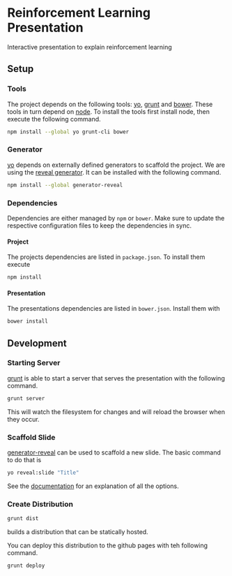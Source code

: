 Reinforcement Learning Presentation
===================================

Interactive presentation to explain reinforcement learning

Setup
-----

### Tools

The project depends on the following tools: [yo][], [grunt][] and
[bower][]. These tools in turn depend on [node][]. To install the
tools first install node, then execute the following command.

```sh
npm install --global yo grunt-cli bower
```

### Generator

[yo][] depends on externally defined generators to scaffold the
project. We are using the [reveal generator][generator-reveal]. It can
be installed with the following command.

```sh
npm install --global generator-reveal
```

### Dependencies

Dependencies are either managed by `npm` or `bower`. Make sure to
update the respective configuration files to keep the dependencies in sync.

#### Project

The projects dependencies are listed in `package.json`. To install
them execute

```sh
npm install
```

#### Presentation

The presentations dependencies are listed in `bower.json`. Install
them with

```sh
bower install
```

Development
-----------

### Starting Server

[grunt][] is able to start a server that serves the presentation with
the following command.

```sh
grunt server
```

This will watch the filesystem for changes and will reload the browser
when they occur.

### Scaffold Slide

[generator-reveal][] can be used to scaffold a new slide. The basic
command to do that is

```sh
yo reveal:slide "Title"
```

See the [documentation][reveal:slide] for an explanation of all the
options.

### Create Distribution

```sh
grunt dist
```

builds a distribution that can be statically hosted.

You can deploy this distribution to the github pages with teh
following command.

```sh
grunt deploy
```

[yo]: http://yeoman.io/
[grunt]: http://gruntjs.com/
[bower]: http://bower.io/
[node]: http://nodejs.org/
[generator-reveal]: https://github.com/slara/generator-reveal
[reveal:slide]: https://github.com/slara/generator-reveal#generators
